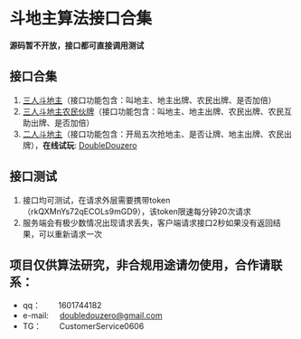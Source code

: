 # 斗地主算法接口合集

**源码暂不开放，接口都可直接调用测试**

## 接口合集
1. [三人斗地主](./三人斗地主.md)（接口功能包含：叫地主、地主出牌、农民出牌、是否加倍）
2. [三人斗地主农民伙牌](./三人斗地主农民互助.md)（接口功能包含：叫地主、地主出牌、农民出牌、农民互助出牌、是否加倍）
3. [二人斗地主](./二人斗地主.md)（接口功能包含：开局五次抢地主、是否让牌、地主出牌、农民出牌），**在线试玩**: [DoubleDouzero](http://47.116.37.81:8080/) 

## 接口测试
1. 接口均可测试，在请求外层需要携带token（rkQXMnYs72qECOLs9mGD9），该token限速每分钟20次请求
2. 服务端会有极少数情况出现请求丢失，客户端请求接口2秒如果没有返回结果，可以重新请求一次

## 项目仅供算法研究，非合规用途请勿使用，合作请联系：  
* qq：  &nbsp;&nbsp;&nbsp;&nbsp;&nbsp;&nbsp;&nbsp;1601744182  
* e-mail: &nbsp;&nbsp;&nbsp;  doubledouzero@gmail.com
* TG：  &nbsp;&nbsp;&nbsp;&nbsp;&nbsp;&nbsp;&nbsp;CustomerService0606







